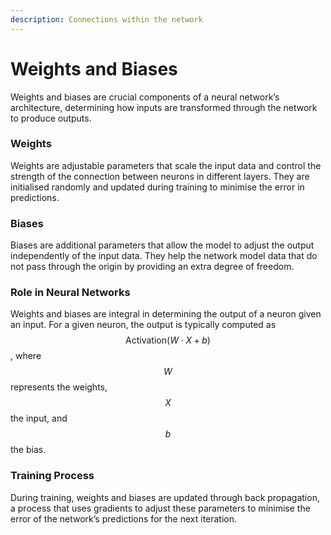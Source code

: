 ```yaml
---
description: Connections within the network
---
```


# Weights and Biases

Weights and biases are crucial components of a neural network’s architecture, determining how inputs are transformed through the network to produce outputs.

### Weights

Weights are adjustable parameters that scale the input data and control the strength of the connection between neurons in different layers. They are initialised randomly and updated during training to minimise the error in predictions.

### Biases

Biases are additional parameters that allow the model to adjust the output independently of the input data. They help the network model data that do not pass through the origin by providing an extra degree of freedom.

### Role in Neural Networks

Weights and biases are integral in determining the output of a neuron given an input. For a given neuron, the output is typically computed as $$\text{Activation}(W \cdot X + b)$$ , where $$W$$represents the weights,$$X$$ the input, and $$b$$ the bias.

### Training Process

During training, weights and biases are updated through back propagation, a process that uses gradients to adjust these parameters to minimise the error of the network’s predictions for the next iteration.
